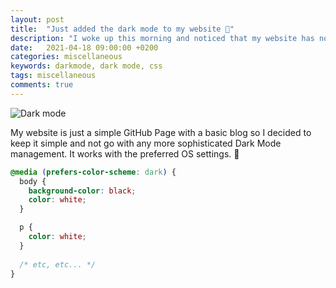 ```yaml
---
layout: post
title:  "Just added the dark mode to my website 🎉"
description: "I woke up this morning and noticed that my website has no dark mode. Had to fix that issue immediately with some simple CSS. 😂"
date:   2021-04-18 09:00:00 +0200
categories: miscellaneous
keywords: darkmode, dark mode, css
tags: miscellaneous
comments: true
---
```


![Dark mode]({{site.url}}/assets/2021-04-18/darkmode.png)

My website is just a simple GitHub Page with a basic blog so I decided to keep it simple and not go with any more sophisticated Dark Mode management. It works with the preferred OS settings. 🙂

```css
@media (prefers-color-scheme: dark) {
  body {
    background-color: black;
    color: white;
  }

  p {
    color: white;
  }
  
  /* etc, etc... */
}
```

